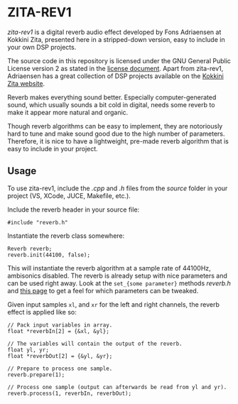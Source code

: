 # ZITA-REV1

*zita-rev1* is a digital reverb audio effect developed by Fons Adriaensen at
Kokkini Zita, presented here in a stripped-down version, easy to include in
your own DSP projects.

The source code in this repository is licensed under the GNU General Public
License version 2 as stated in the [license document](license.md).
Apart from zita-rev1, Adriaensen has a great collection of DSP projects
available on the [Kokkini Zita website](https://kokkinizita.linuxaudio.org/linuxaudio/).

Reverb makes everything sound better. Especially computer-generated sound, which
usually sounds a bit cold in digital, needs some reverb to make it appear more 
natural and organic.

Though reverb algorithms can be easy to implement, they are notoriously hard to
tune and make sound good due to the high number of parameters. Therefore, it
is nice to have a lightweight, pre-made reverb algorithm that is easy to include
in your project.

## Usage

To use zita-rev1, include the *.cpp* and *.h* files from the *source* folder in 
your project (VS, XCode, JUCE, Makefile, etc.).

Include the reverb header in your source file:

```
#include "reverb.h"
```

Instantiate the reverb class somewhere:

```
Reverb reverb;
reverb.init(44100, false);
```

This will instantiate the reverb algorithm at a sample rate of 44100Hz,
ambisonics disabled.
The reverb is already setup with nice parameters and can be used right away.
Look at the `set_{some parameter}` methods *reverb.h* and
[this page](https://kokkinizita.linuxaudio.org/linuxaudio/zita-rev1-doc/quickguide.html) to
get a feel for which parameters can be tweaked.

Given input samples `xl`, and `xr` for the left and right channels, the reverb
effect is applied like so:

```
// Pack input variables in array.
float *reverbIn[2] = {&xl, &yl};

// The variables will contain the output of the reverb.
float yl, yr;
float *reverbOut[2] = {&yl, &yr};

// Prepare to process one sample.
reverb.prepare(1);

// Process one sample (output can afterwards be read from yl and yr).
reverb.process(1, reverbIn, reverbOut);
```

